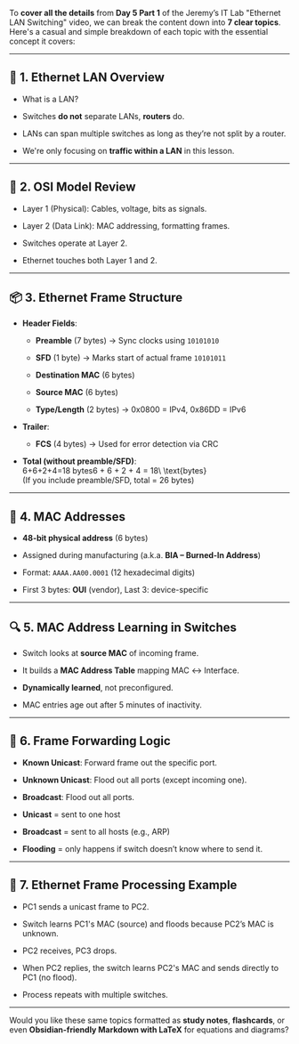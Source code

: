 To **cover all the details** from **Day 5 Part 1** of the Jeremy’s IT Lab "Ethernet LAN Switching" video, we can break the content down into **7 clear topics**. Here's a casual and simple breakdown of each topic with the essential concept it covers:

---

## 🧠 **1. Ethernet LAN Overview**

- What is a LAN?
    
- Switches **do not** separate LANs, **routers** do.
    
- LANs can span multiple switches as long as they’re not split by a router.
    
- We're only focusing on **traffic within a LAN** in this lesson.
    

---

## 🧱 **2. OSI Model Review**

- Layer 1 (Physical): Cables, voltage, bits as signals.
    
- Layer 2 (Data Link): MAC addressing, formatting frames.
    
- Switches operate at Layer 2.
    
- Ethernet touches both Layer 1 and 2.
    

---

## 📦 **3. Ethernet Frame Structure**

- **Header Fields**:
    
    - **Preamble** (7 bytes) → Sync clocks using `10101010`
        
    - **SFD** (1 byte) → Marks start of actual frame `10101011`
        
    - **Destination MAC** (6 bytes)
        
    - **Source MAC** (6 bytes)
        
    - **Type/Length** (2 bytes) → 0x0800 = IPv4, 0x86DD = IPv6
        
- **Trailer**:
    
    - **FCS** (4 bytes) → Used for error detection via CRC
        
- **Total (without preamble/SFD)**:  
    6+6+2+4=18 bytes6 + 6 + 2 + 4 = 18\ \text{bytes}  
    (If you include preamble/SFD, total = 26 bytes)
    

---

## 🧾 **4. MAC Addresses**

- **48-bit physical address** (6 bytes)
    
- Assigned during manufacturing (a.k.a. **BIA – Burned-In Address**)
    
- Format: `AAAA.AA00.0001` (12 hexadecimal digits)
    
- First 3 bytes: **OUI** (vendor), Last 3: device-specific
    

---

## 🔍 **5. MAC Address Learning in Switches**

- Switch looks at **source MAC** of incoming frame.
    
- It builds a **MAC Address Table** mapping MAC ↔ Interface.
    
- **Dynamically learned**, not preconfigured.
    
- MAC entries age out after 5 minutes of inactivity.
    

---

## 🌊 **6. Frame Forwarding Logic**

- **Known Unicast**: Forward frame out the specific port.
    
- **Unknown Unicast**: Flood out all ports (except incoming one).
    
- **Broadcast**: Flood out all ports.
    
- **Unicast** = sent to one host
    
- **Broadcast** = sent to all hosts (e.g., ARP)
    
- **Flooding** = only happens if switch doesn’t know where to send it.
    

---

## 🧪 **7. Ethernet Frame Processing Example**

- PC1 sends a unicast frame to PC2.
    
- Switch learns PC1's MAC (source) and floods because PC2’s MAC is unknown.
    
- PC2 receives, PC3 drops.
    
- When PC2 replies, the switch learns PC2's MAC and sends directly to PC1 (no flood).
    
- Process repeats with multiple switches.
    

---

Would you like these same topics formatted as **study notes**, **flashcards**, or even **Obsidian-friendly Markdown with LaTeX** for equations and diagrams?